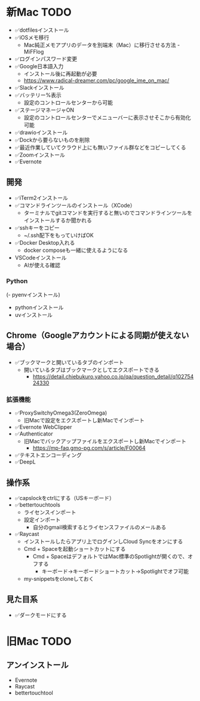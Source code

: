 # 新Mac TODO

- ✅️dotfilesインストール
- ✅️iOSメモ移行
  - Mac純正メモアプリのデータを別端末（Mac）に移行させる方法 - MiFFlog
- ✅️ログインパスワード変更
- ✅️Google日本語入力
  - インストール後に再起動が必要
  - https://www.radical-dreamer.com/pc/google_ime_on_mac/
- ✅️Slackインストール
- ✅️バッテリー%表示
  - 設定のコントロールセンターから可能
- ✅️ステージマネージャON
  - 設定のコントロールセンターでメニューバーに表示させそこから有効化可能
- ✅️drawioインストール
- ✅️Dockから要らないものを削除
- ✅️最近作業していてクラウド上にも無いファイル群などをコピーしてくる
- ✅️Zoomインストール
- ✅️Evernote

## 開発

- ✅️iTerm2インストール
- ✅️コマンドラインツールのインストール（XCode）
  - ターミナルでgitコマンドを実行すると無いのでコマンドラインツールをインストールするか聞かれる
- ✅️sshキーをコピー
  - ~/.ssh配下をもっていけばOK
- ✅️Docker Desktop入れる
  - docker composeも一緒に使えるようになる
- VSCodeインストール
  - AIが使える確認

### Python
(- pyenvインストール)
- pythonインストール
- uvインストール

## Chrome（Googleアカウントによる同期が使えない場合）
- ✅️ブックマークと開いているタブのインポート
	- 開いているタブはブックマークとしてエクスポートできる
		- https://detail.chiebukuro.yahoo.co.jp/qa/question_detail/q10275424330
 
### 拡張機能

- ✅️ProxySwitchyOmega3(ZeroOmega)
  - 旧Macで設定をエクスポートし新Macでインポート
- ✅️Evernote WebClipper
- ✅️Authenticator
  - 旧Macでバックアップファイルをエクスポートし新Macでインポート
    - https://mp-faq.gmo-pg.com/s/article/F00064
- ✅️テキストエンコーディング
- ✅️DeepL



## 操作系

- ✅️capslockをctrlにする（USキーボード）
- ✅️bettertouchtools
	- ライセンスインポート
	- 設定インポート
		- 自分のgmail検索するとライセンスファイルのメールある
- ✅️Raycast
	- インストールしたらアプリ上でログインしCloud Syncをオンにする
	- Cmd + Spaceを起動ショートカットにする
		- Cmd + SpaceはデフォルトではMac標準のSpotlightが開くので、オフする
			- キーボード→キーボードショートカット→Spotlightでオフ可能
	- my-snippetsをcloneしておく


## 見た目系
- ✅️ダークモードにする

# 旧Mac TODO

## アンインストール

- Evernote
- Raycast
- bettertouchtool
